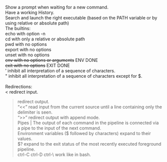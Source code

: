 Show a prompt when waiting for a new command. <br>
Have a working History.<br>
Search and launch the right executable (based on the PATH variable or by using relative or absolute path)<br>
The builtins:<br>
echo with option -n<br>
cd with only a relative or absolute path<br>
pwd with no options<br>
export with no options<br>
unset with no options<br>
~~env with no options or arguments~~ ENV DONE<br>
~~exit with no options~~ EXIT DONE<br>
’ inhibit all interpretation of a sequence of characters.<br>
" inhibit all interpretation of a sequence of characters except for $.<br>
<br>
Redirections:<br>
< redirect input.<br>
> redirect output.<br>
“<<” read input from the current source until a line containing only the delimiter is seen.<br>
“>>” redirect output with append mode.<br>
Pipes | The output of each command in the pipeline is connected via a pipe to the input of the next command.<br>
Environment variables ($ followed by characters) expand to their values.<br>
$? expand to the exit status of the most recently executed foreground pipeline.<br>
ctrl-C ctrl-D ctrl-\ work like in bash.<br>

